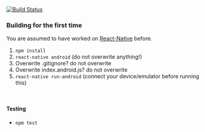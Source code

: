 [ ![Build Status](https://codeship.com/projects/586113e0-cef6-0133-1450-7e089c4a4edf/status?branch=master)](https://codeship.com/projects/141093)


### Building for the first time

You are assumed to have worked on [React-Native](https://facebook.github.io/react-native/docs/getting-started.html#content) before.

1. `npm install`
2. `react-native android` (do not overwrite anything!)
3. Overwrite .gitignore? do not overwrite
4. Overwrite index.android.js? do not overwrite
5. `react-native run-android` (connect your device/emulator before running this)

<br>

#### Testing
- `npm test`
